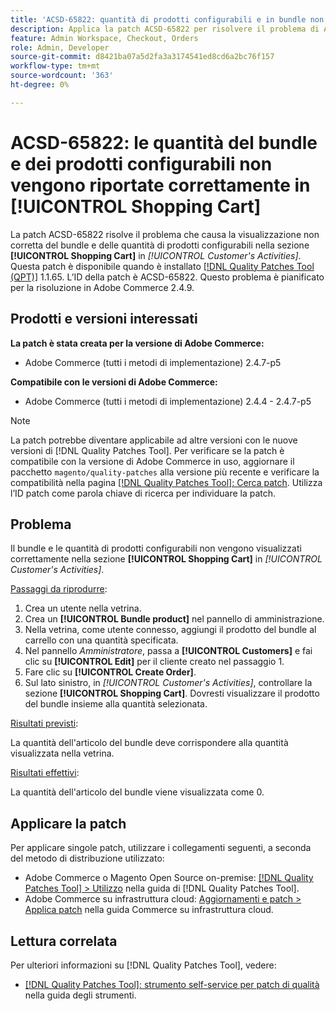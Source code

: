 ```yaml
---
title: 'ACSD-65822: quantità di prodotti configurabili e in bundle non riportate correttamente nel carrello'
description: Applica la patch ACSD-65822 per risolvere il problema di Adobe Commerce, dove la quantità appariva come 0 nella sezione carrello clienti nel pannello di amministrazione quando si aggiungevano bundle di prodotti.
feature: Admin Workspace, Checkout, Orders
role: Admin, Developer
source-git-commit: d8421ba07a5d2fa3a3174541ed8cd6a2bc76f157
workflow-type: tm+mt
source-wordcount: '363'
ht-degree: 0%

---
```



# ACSD-65822: le quantità del bundle e dei prodotti configurabili non vengono riportate correttamente in [!UICONTROL Shopping Cart]

La patch ACSD-65822 risolve il problema che causa la visualizzazione non corretta del bundle e delle quantità di prodotti configurabili nella sezione **[!UICONTROL Shopping Cart]** in *[!UICONTROL Customer's Activities]*. Questa patch è disponibile quando è installato [[!DNL Quality Patches Tool (QPT)]](/help/tools/quality-patches-tool/quality-patches-tool-to-self-serve-quality-patches.md) 1.1.65. L’ID della patch è ACSD-65822. Questo problema è pianificato per la risoluzione in Adobe Commerce 2.4.9.

## Prodotti e versioni interessati

**La patch è stata creata per la versione di Adobe Commerce:**

* Adobe Commerce (tutti i metodi di implementazione) 2.4.7-p5

**Compatibile con le versioni di Adobe Commerce:**

* Adobe Commerce (tutti i metodi di implementazione) 2.4.4 - 2.4.7-p5

>[!NOTE]
>
>La patch potrebbe diventare applicabile ad altre versioni con le nuove versioni di [!DNL Quality Patches Tool]. Per verificare se la patch è compatibile con la versione di Adobe Commerce in uso, aggiornare il pacchetto `magento/quality-patches` alla versione più recente e verificare la compatibilità nella pagina [[!DNL Quality Patches Tool]: Cerca patch](https://experienceleague.adobe.com/tools/commerce-quality-patches/index.html?lang=it). Utilizza l’ID patch come parola chiave di ricerca per individuare la patch.

## Problema

Il bundle e le quantità di prodotti configurabili non vengono visualizzati correttamente nella sezione **[!UICONTROL Shopping Cart]** in *[!UICONTROL Customer's Activities]*.

<u>Passaggi da riprodurre</u>:

1. Crea un utente nella vetrina.
2. Crea un **[!UICONTROL Bundle product]** nel pannello di amministrazione.
3. Nella vetrina, come utente connesso, aggiungi il prodotto del bundle al carrello con una quantità specificata.
4. Nel pannello *Amministratore*, passa a **[!UICONTROL Customers]** e fai clic su **[!UICONTROL Edit]** per il cliente creato nel passaggio 1.
5. Fare clic su **[!UICONTROL Create Order]**.
6. Sul lato sinistro, in *[!UICONTROL Customer's Activities]*, controllare la sezione **[!UICONTROL Shopping Cart]**. Dovresti visualizzare il prodotto del bundle insieme alla quantità selezionata.

<u>Risultati previsti</u>:

La quantità dell&#39;articolo del bundle deve corrispondere alla quantità visualizzata nella vetrina.

<u>Risultati effettivi</u>:

La quantità dell&#39;articolo del bundle viene visualizzata come 0.

## Applicare la patch

Per applicare singole patch, utilizzare i collegamenti seguenti, a seconda del metodo di distribuzione utilizzato:

* Adobe Commerce o Magento Open Source on-premise: [[!DNL Quality Patches Tool] > Utilizzo](/help/tools/quality-patches-tool/usage.md) nella guida di [!DNL Quality Patches Tool].
* Adobe Commerce su infrastruttura cloud: [Aggiornamenti e patch > Applica patch](https://experienceleague.adobe.com/docs/commerce-cloud-service/user-guide/develop/upgrade/apply-patches.html?lang=it) nella guida Commerce su infrastruttura cloud.

## Lettura correlata

Per ulteriori informazioni su [!DNL Quality Patches Tool], vedere:

* [[!DNL Quality Patches Tool]: strumento self-service per patch di qualità](/help/tools/quality-patches-tool/quality-patches-tool-to-self-serve-quality-patches.md) nella guida degli strumenti.
